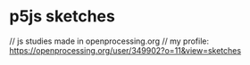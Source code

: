 # p5js sketches
// js studies made in openprocessing.org
// my profile: https://openprocessing.org/user/349902?o=11&view=sketches
